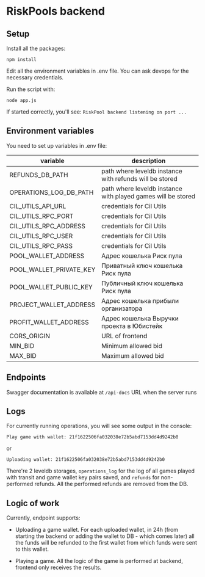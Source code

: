 
# RiskPools backend

  

## Setup

Install all the packages:

```npm install```

  

Edit all the environment variables in .env file. You can ask devops for the necessary credentials.

  

Run the script with:

```node app.js```

If started correctly, you'll see: `RiskPool backend listening on port ...`

  

## Environment variables

You need to set up variables in .env file:

|variable|description  |
|--|--|
|REFUNDS_DB_PATH|path where leveldb instance with refunds will be stored  |
|OPERATIONS_LOG_DB_PATH  | path where leveldb instance with played games will be stored |
|CIL_UTILS_API_URL| credentials for Cil Utils |
|CIL_UTILS_RPC_PORT| credentials for Cil Utils |
|CIL_UTILS_RPC_ADDRESS| credentials for Cil Utils |
|CIL_UTILS_RPC_USER| credentials for Cil Utils |
|CIL_UTILS_RPC_PASS| credentials for Cil Utils |
|POOL_WALLET_ADDRESS| Адрес кошелька Риск пула |
|POOL_WALLET_PRIVATE_KEY| Приватный ключ кошелька Риск пула |
|POOL_WALLET_PUBLIC_KEY| Публичный ключ кошелька Риск пула |
|PROJECT_WALLET_ADDRESS| Адрес кошелька прибыли организатора |
|PROFIT_WALLET_ADDRESS| Адрес кошелька Выручки проекта в Юбистейк |
|CORS_ORIGIN| URL of frontend |
|MIN_BID| Minimum allowed bid |
|MAX_BID| Maximum allowed bid |

  

## Endpoints

Swagger documentation is available at `/api-docs` URL when the server runs

  

## Logs

For currently running operations, you will see some output in the console:

```Play game with wallet: 21f1622506fa032038e72b5abd7153dd4d9242b0```

or

```Uploading wallet: 21f1622506fa032038e72b5abd7153dd4d9242b0```

  

There're 2 leveldb storages, `operations_log` for the log of all games played with transit and game wallet key pairs saved, and `refunds` for non-performed refunds. All the performed refunds are removed from the DB.

  

## Logic of work

Currently, endpoint supports:

  

- Uploading a game wallet. For each uploaded wallet, in 24h (from starting the backend or adding the wallet to DB - which comes later) all the funds will be refunded to the first wallet from which funds were sent to this wallet.

  

- Playing a game. All the logic of the game is performed at backend, frontend only receives the results.
